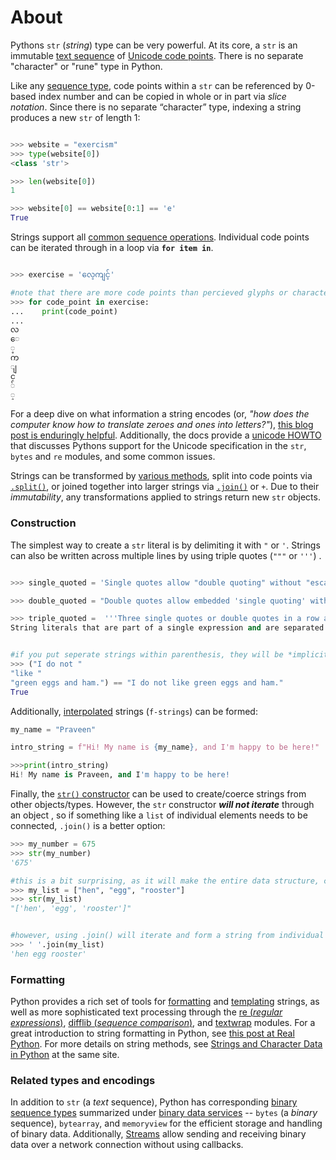 # About

Pythons `str` (_string_) type can be very powerful. At its core, a `str` is an immutable [text sequence][text sequence] of [Unicode code points][unicode code points]. There is no separate "character" or "rune" type in Python.

Like any [sequence type][sequence type], code points within a `str` can be referenced by 0-based index number and can be copied in whole or in part via _slice notation_. Since there is no separate “character” type, indexing a string produces a new `str` of length 1:

```python

>>> website = "exercism"
>>> type(website[0])
<class 'str'>

>>> len(website[0])
1

>>> website[0] == website[0:1] == 'e'
True
```

Strings support all [common sequence operations][common sequence operations]. Individual code points can be iterated through in a loop via **`for item in`**.

```python

>>> exercise = 'လေ့ကျင့်'

#note that there are more code points than percieved glyphs or characters
>>> for code_point in exercise:
...    print(code_point)
...
လ
ေ
့
က
ျ
င
်
့
```

For a deep dive on what information a string encodes (or, _"how does the computer know how to translate zeroes and ones into letters?"_), [this blog post is enduringly helpful][joel-on-text]. Additionally, the docs provide a [unicode HOWTO][unicode how-to] that discusses Pythons support for the Unicode specification in the `str`, `bytes` and `re` modules, and some common issues.

Strings can be transformed by [various methods][str-methods], split into code points via [`.split()`][str-split], or joined together into larger strings via [`.join()`][str-join] or `+`. Due to their _immutability_, any transformations applied to strings return new `str` objects.

### Construction

The simplest way to create a `str` literal is by delimiting it with `"` or `'`. Strings can also be written across multiple lines by using triple quotes (`"""` or `'''`) .

```python

>>> single_quoted = 'Single quotes allow "double quoting" without "escape" characters.'

>>> double_quoted = "Double quotes allow embedded 'single quoting' without 'escape' characters".

>>> triple_quoted =  '''Three single quotes or double quotes in a row allow for multi-line string literals.  You will most often encounter these as "doc strings" or "doc tests" written just below the first line of a function or class definition.  They are often used with auto documentation tools.'''
String literals that are part of a single expression and are separated only by white space are _implicitly concatenated_ into a single string literal:


#if you put seperate strings within parenthesis, they will be *implicitly concatenated* by the interpreter
>>> ("I do not "
"like "
"green eggs and ham.") == "I do not like green eggs and ham."
True
```

Additionally, [interpolated][f-strings] strings (`f-strings`) can be formed:

```python
my_name = "Praveen"

intro_string = f"Hi! My name is {my_name}, and I'm happy to be here!"

>>>print(intro_string)
Hi! My name is Praveen, and I'm happy to be here!
```

Finally, the [`str()` constructor][str-constructor] can be used to create/coerce strings from other objects/types. However, the `str` constructor _**will not iterate**_ through an object , so if something like a `list` of individual elements needs to be connected, `.join()` is a better option:

```python
>>> my_number = 675
>>> str(my_number)
'675'

#this is a bit surprising, as it will make the entire data structure, complete with the brackets, into a str
>>> my_list = ["hen", "egg", "rooster"]
>>> str(my_list)
"['hen', 'egg', 'rooster']"


#however, using .join() will iterate and form a string from individual elements
>>> ' '.join(my_list)
'hen egg rooster'
```

### Formatting

Python provides a rich set of tools for [formatting][str-formatting] and [templating][template-strings] strings, as well as more sophisticated text processing through the [re (_regular expressions_)][re], [difflib (_sequence comparison_)][difflib], and [textwrap][textwrap] modules. For a great introduction to string formatting in Python, see [this post at Real Python][real python string formatting]. For more details on string methods, see [Strings and Character Data in Python][strings and characters] at the same site.

### Related types and encodings

In addition to `str` (a _text_ sequence), Python has corresponding [binary sequence types][binary sequence types] summarized under [binary data services][binary data services] -- `bytes` (a _binary_ sequence), `bytearray`, and `memoryview` for the efficient storage and handling of binary data. Additionally, [Streams][streams] allow sending and receiving binary data over a network connection without using callbacks.

[text sequence]: https://docs.python.org/3/library/stdtypes.html#text-sequence-type-str
[unicode code points]: https://stackoverflow.com/questions/27331819/whats-the-difference-between-a-character-a-code-point-a-glyph-and-a-grapheme
[sequence type]: https://docs.python.org/3/library/stdtypes.html#sequence-types-list-tuple-range
[common sequence operations]: https://docs.python.org/3/library/stdtypes.html#common-sequence-operations
[joel-on-text]: https://www.joelonsoftware.com/2003/10/08/the-absolute-minimum-every-software-developer-absolutely-positively-must-know-about-unicode-and-character-sets-no-excuses/
[str-methods]: https://docs.python.org/3/library/stdtypes.html#string-methods
[str-join]: https://docs.python.org/3/library/stdtypes.html#str.join
[f-strings]: https://en.wikipedia.org/wiki/String_interpolation
[str-constructor]: https://docs.python.org/3/library/stdtypes.html#str
[str-formatting]: https://docs.python.org/3/library/string.html#custom-string-formatting
[template-strings]: https://docs.python.org/3/library/string.html#template-strings
[re]: https://docs.python.org/3/library/re.html
[difflib]: https://docs.python.org/3/library/difflib.html
[textwrap]: https://docs.python.org/3/library/textwrap.html
[real python string formatting]: https://realpython.com/python-string-formatting/
[strings and characters]: https://realpython.com/python-strings/
[binary sequence types]: https://docs.python.org/3/library/stdtypes.html#binaryseq
[streams]: https://docs.python.org/3/library/asyncio-stream.html#streams
[unicode how-to]: https://docs.python.org/3/howto/unicode.html
[str-split]: https://docs.python.org/3/library/stdtypes.html#str.split
[binary data services]: https://docs.python.org/3/library/binary.html#binaryservices
